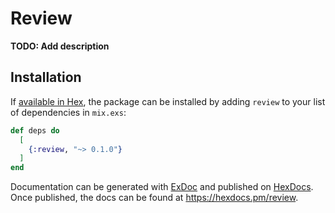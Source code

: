 # Review

**TODO: Add description**

## Installation

If [available in Hex](https://hex.pm/docs/publish), the package can be installed
by adding `review` to your list of dependencies in `mix.exs`:

```elixir
def deps do
  [
    {:review, "~> 0.1.0"}
  ]
end
```

Documentation can be generated with [ExDoc](https://github.com/elixir-lang/ex_doc)
and published on [HexDocs](https://hexdocs.pm). Once published, the docs can
be found at <https://hexdocs.pm/review>.

